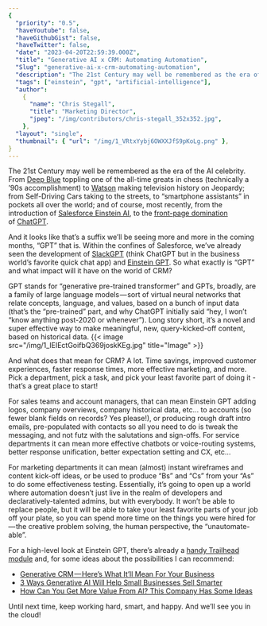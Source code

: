 ```yaml
---
{
  "priority": "0.5",
  "haveYoutube": false,
  "haveGithubGist": false,
  "haveTwitter": false,
  "date": "2023-04-20T22:59:39.000Z",
  "title": "Generative AI x CRM: Automating Automation",
  "Slug": "generative-ai-x-crm-automating-automation",
  "description": "The 21st Century may well be remembered as the era of the AI celebrity. From Deep Blue toppling one of the all-time greats in chess (technically a ’90s accomplishment) to Watson making television history on Jeopardy; from Self-Driving Cars taking to the streets, to “smartphone assistants” in pockets all over the world; and of course, most recently, from the introduction of Salesforce Einstein AI, to the front-page domination of ChatGPT..",
  "tags": ["einstein", "gpt", "artificial-intelligence"],
  "author":
    {
      "name": "Chris Stegall",
      "title": "Marketing Director",
      "jpeg": "/img/contributors/chris-stegall_352x352.jpg",
    },
  "layout": "single",
  "thumbnail": { "url": "/img/1_VRtxYybj6OWXXJfS9pKoLg.png" },
}
---
```


The 21st Century may well be remembered as the era of the AI celebrity. From [Deep Blue](<https://en.wikipedia.org/wiki/Deep_Blue_(chess_computer)>) toppling one of the all-time greats in chess (technically a ’90s accomplishment) to [Watson](https://www.youtube.com/watch?v=P18EdAKuC1U) making television history on Jeopardy; from Self-Driving Cars taking to the streets, to “smartphone assistants” in pockets all over the world; and of course, most recently, from the introduction of [Salesforce Einstein AI](https://techcrunch.com/2016/09/18/salesforce-turns-its-attention-to-artificial-intelligence-with-salesforce-einstein/?guccounter=1&guce_referrer=aHR0cHM6Ly93d3cuZ29vZ2xlLmNvbS8&guce_referrer_sig=AQAAAJt225GO2gBUDIXTS_yKWY23zgnDWbPyqbfAOEcrBTmwPVzOaCU-Trnr3wZbQN683UE6FhafATRiCrYYxmF9g5ACXu2HMmdLhr_ulqNckdD9oMTexoNAkepSrJbH9WAjXLrvqqShDhLPdnbDYP-BfnAtq-aS3R9iPvIP1c-GBNJ9), to the [front-page domination](https://www.google.com/search?q=chat+gpt&source=lnms&tbm=nws&sa=X&ved=2ahUKEwjBnuO1t7n-AhWOC0QIHbO7DpcQ0pQJegQIBhAC&biw=1321&bih=875&dpr=1&safe=active&ssui=on) of [ChatGPT](https://openai.com/blog/chatgpt).

And it looks like that’s a suffix we’ll be seeing more and more in the coming months, “GPT” that is. Within the confines of Salesforce, we’ve already seen the development of [SlackGPT](https://medium.com/creme-de-la-crm/slack-app-highlights-the-chatgpt-app-8f888b872860) (think ChatGPT but in the business world’s favorite quick chat app) and [Einstein GPT](https://www.salesforce.com/news/press-releases/2023/03/07/einstein-generative-ai/). So what exactly is “GPT” and what impact will it have on the world of CRM?

GPT stands for “generative pre-trained transformer” and GPTs, broadly, are a family of large language models — sort of virtual neural networks that relate concepts, language, and values, based on a bunch of input data (that’s the “pre-trained” part, and why ChatGPT initially said “hey, I won’t “know anything post-2020 or whenever”). Long story short, it’s a novel and super effective way to make meaningful, new, query-kicked-off content, based on historical data.
{{< image src="/img/1_lEIEctGoifbQ369joskKEg.jpg" title="Image" >}}

And what does that mean for CRM? A lot. Time savings, improved customer experiences, faster response times, more effective marketing, and more. Pick a department, pick a task, and pick your least favorite part of doing it - that’s a great place to start!

For sales teams and account managers, that can mean Einstein GPT adding logos, company overviews, company historical data, etc… to accounts (so fewer blank fields on records? Yes please!), or producing rough draft intro emails, pre-populated with contacts so all you need to do is tweak the messaging, and not futz with the salutations and sign-offs.
For service departments it can mean more effective chatbots or voice-routing systems, better response unification, better expectation setting and CX, etc…

For marketing departments it can mean (almost) instant wireframes and content kick-off ideas, or be used to produce “Bs” and “Cs” from your “As” to do some effectiveness testing.
Essentially, it’s going to open up a world where automation doesn’t just live in the realm of developers and declaratively-talented admins, but with everybody. It won’t be able to replace people, but it will be able to take your least favorite parts of your job off your plate, so you can spend more time on the things you were hired for — the creative problem solving, the human perspective, the “unautomate-able”.

For a high-level look at Einstein GPT, there’s already a [handy Trailhead module](https://trailhead.salesforce.com/content/learn/modules/einstein-gpt-quick-look/get-started-with-einstein-gpt) and, for some ideas about the possibilities I can recommend:

- [Generative CRM — Here’s What It’ll Mean For Your Business](https://www.salesforce.com/blog/what-is-generative-crm/)
- [3 Ways Generative AI Will Help Small Businesses Sell Smarter](https://www.salesforce.com/blog/smb-automation-benefits-of-generative-ai/)
- [How Can You Get More Value From AI? This Company Has Some Ideas](https://www.salesforce.com/blog/ai-at-scale/)

Until next time, keep working hard, smart, and happy. And we’ll see you in the cloud!
